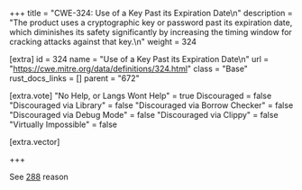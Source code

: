 +++
title = "CWE-324: Use of a Key Past its Expiration Date\n"
description = "The product uses a cryptographic key or password past its expiration date, which diminishes its safety significantly by increasing the timing window for cracking attacks against that key.\n"
weight = 324

[extra]
id = 324
name = "Use of a Key Past its Expiration Date\n"
url = "https://cwe.mitre.org/data/definitions/324.html"
class = "Base"
rust_docs_links = []
parent = "672"

[extra.vote]
"No Help, or Langs Wont Help" = true
Discouraged = false
"Discouraged via Library" = false
"Discouraged via Borrow Checker" = false
"Discouraged via Debug Mode" = false
"Discouraged via Clippy" = false
"Virtually Impossible" = false

[extra.vector]

+++

See [288](/rust-are-we-secure-yet/cwes/cwe-288) reason